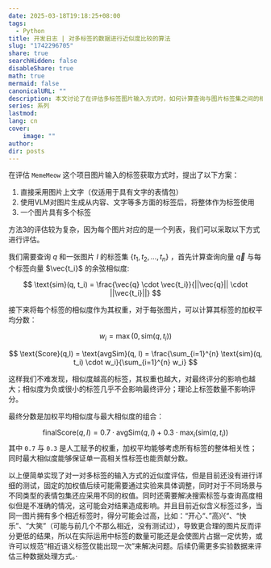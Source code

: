 ```yaml
---
date: 2025-03-18T19:18:25+08:00
tags:
  - Python
title: 开发日志 | 对多标签的数据进行近似度比较的算法
slug: "1742296705"
share: true
searchHidden: false
disableShare: true
math: true
mermaid: false
canonicalURL: ""
description: 本文讨论了在评估多标签图片输入方式时，如何计算查询与图片标签集之间的相似度。首先，通过计算查询向量与每个标签向量的余弦相似度，确定每个标签的权重。然后，使用加权平均分数和最大相似度的组合来计算最终评分，其中加权平均相似度占70%，最大相似度占30%。这种方法能够综合考虑所有标签的整体相关性，同时确保高相关性标签对评分有显著贡献。然而，该方法仍需进一步测试和调整，特别是针对不同场景和表情包集，以及解决标签相似但不准确的问题。此外，还需规范相近语义标签的使用，以避免评分过高的情况。
series: 系列
lastmod: 
lang: cn
cover:
    image: ""
author: 
dir: posts
---
```

在评估 `MemeMeow` 这个项目图片输入的标签获取方式时，提出了以下方案：

1. 直接采用图片上文字（仅适用于具有文字的表情包）
2. 使用VLM对图片生成从内容、文字等多方面的标签后，将整体作为标签使用
3. 一个图片具有多个标签

方法3的评估较为复杂，因为每个图片对应的是一个列表，我们可以采取以下方式进行评估。

我们需要查询 $q$ 和一张图片 $I$ 的标签集 $\{t_1, t_2, ..., t_n\}$ ，首先计算查询向量 $\vec{q}$ 与每个标签向量 $\vec{t_i}$ 的余弦相似度:

$$
\text{sim}(q, t_i) = \frac{\vec{q} \cdot \vec{t_i}}{||\vec{q}|| \cdot ||\vec{t_i}||}
$$

接下来将每个标签的相似度作为其权重，对于每张图片，可以计算其标签的加权平均分数：


$$
w_i = \max(0, \text{sim}(q, t_i))
$$

$$
\text{Score}(q,I) = \text{avgSim}(q, I) = \frac{\sum_{i=1}^{n} \text{sim}(q, t_i) \cdot w_i}{\sum_{i=1}^{n} w_i}
$$

这样我们不难发现，相似度越高的标签，其权重也越大，对最终评分的影响也越大；相似度为负或很小的标签几乎不会影响最终评分；理论上标签数量不影响评分。

最终分数是加权平均相似度与最大相似度的组合：

$$
\text{finalScore}(q, I) = 0.7 \cdot \text{avgSim}(q, I) + 0.3 \cdot \max_{i}(\text{sim}(q, t_i))
$$
其中 `0.7` 与 `0.3` 是人工赋予的权重，加权平均能够考虑所有标签的整体相关性；同时最大相似度能够保证单一高相关性标签也能贡献分数。

以上便简单实现了对一对多标签的输入方式的近似度评估，但是目前还没有进行详细的测试，固定的加权值后续可能需要通过实验来具体调整，同时对于不同场景与不同类型的表情包集还应采用不同的权值。同时还需要解决搜索标签与查询高度相似但是不准确的情况，这可能会对结果造成影响。并且目前近似含义标签过多，当同一图片拥有多个相近标签时，得分可能会过高，比如：“开心“、”高兴“、“快乐”、“大笑”（可能与前几个不那么相近，没有测试过），导致更合理的图片反而评分更低的结果，所以在实际运用中标签的数量可能还是会使图片占据一定优势，或许可以规范“相近语义标签仅能出现一次”来解决问题。后续仍需更多实验数据来评估三种数据处理方式。·